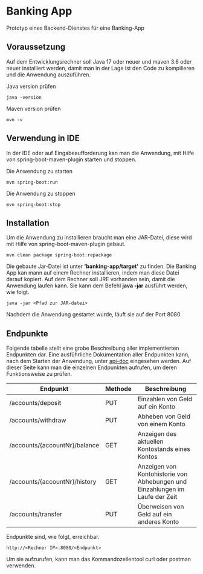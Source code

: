 # Banking App

Prototyp eines Backend-Dienstes für eine Banking-App


## Voraussetzung

Auf dem Entwicklungsrechner soll Java 17 oder neuer und maven 3.6 oder neuer installiert werden, damit man in der Lage ist den Code zu kompilieren und die Anwendung auszuführen.  

Java version prüfen 
```shell
java -version
```
Maven version prüfen
```shell
mvn -v
```


## Verwendung in IDE
In der IDE oder auf Eingabeaufforderung kan man die Anwendung, mit Hilfe von spring-boot-maven-plugin starten und stoppen.

Die Anwendung zu starten
```shell
mvn spring-boot:run
```
Die Anwendung zu stoppen
```shell
mvn spring-boot:stop
```

## Installation

Um die Anwendung zu installieren braucht man eine JAR-Datei, diese wird mit Hilfe von spring-boot-maven-plugin gebaut.
```shell
mvn clean package spring-boot:repackage
```
Die gebaute Jar-Datei ist unter **'banking-app/target'** zu finden. Die Banking App kan mann auf einem Rechner installieren, indem man diese Datei darauf kopiert. Auf dem Rechner soll JRE vorhanden sein, damit die Anwendung laufen kann. Sie kann dem Befehl **java -jar** ausführt werden, wie folgt.
```shell
java -jar <Pfad zur JAR-datei>
```
Nachdem die Anwendung gestartet wurde, läuft sie auf der Port 8080. 

## Endpunkte

Folgende tabelle stellt eine grobe Beschreibung aller implementierten Endpunkten dar. Eine ausführliche Dokumentation aller Endpunkten kann, nach dem Starten der Anwendung, unter [api-doc](http://localhost:8080/swagger-ui/index.html) eingesehen werden. Auf dieser Seite kann man die einzelnen Endpunkten aufrufen, um deren Funktionsweise zu prüfen.

| Endpunkt                      | Methode | Beschreibung                                                                 |
|-------------------------------|---------|------------------------------------------------------------------------------|
| /accounts/deposit             | PUT     | Einzahlen von Geld auf ein Konto                                             |
| /accounts/withdraw            | PUT     | Abheben von Geld von einem Konto                                             |
| /accounts/{accountNr}/balance | GET     | Anzeigen des aktuellen Kontostands eines Kontos                              |
| /accounts/{accountNr}/history | GET     | Anzeigen von Kontohistorie von Abhebungen und Einzahlungen im Laufe der Zeit |
| /accounts/transfer            | PUT     | Überweisen von Geld auf ein anderes Konto                                    |

Endpunkte sind, wie folgt, erreichbar.
```
http://<Rechner IP>:8080/<Endpunkt>
```
Um sie aufzurufen, kann man das Kommandozeilentool curl oder postman verwenden.